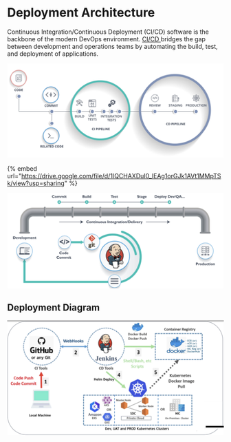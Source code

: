 # Deployment Architecture

Continuous Integration/Continuous Deployment (CI/CD) software is the backbone of the modern DevOps environment. [CI/CD ](../../guides/installation-guide/production-setup/ci-cd-set-up/)bridges the gap between development and operations teams by automating the build, test, and deployment of applications.&#x20;



![](<../../.gitbook/assets/image (97).png>)

{% embed url="https://drive.google.com/file/d/1IQCHAXDuI0_lEAg1orGJk1AVt1MMpTSk/view?usp=sharing" %}

![](<../../.gitbook/assets/image (89).png>)

## Deployment Diagram

![](<../../.gitbook/assets/image (11).png>)

